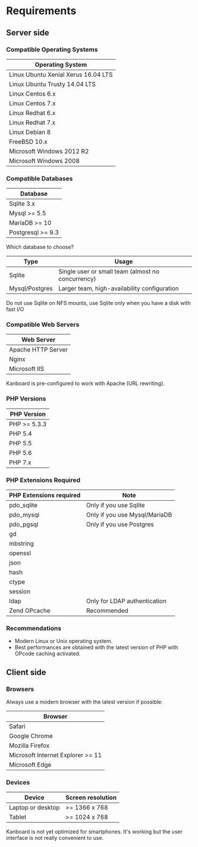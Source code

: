 Requirements
============

Server side
-----------

### Compatible Operating Systems

| Operating System                     |
|--------------------------------------|
| Linux Ubuntu Xenial Xerus 16.04 LTS  |
| Linux Ubuntu Trusty 14.04 LTS        |
| Linux Centos 6.x                     |
| Linux Centos 7.x                     |
| Linux Redhat 6.x                     |
| Linux Redhat 7.x                     |
| Linux Debian 8                       |
| FreeBSD 10.x                         |
| Microsoft Windows 2012 R2            |
| Microsoft Windows 2008               |

### Compatible Databases

| Database           |
|--------------------|
| Sqlite 3.x         |
| Mysql >= 5.5       |
| MariaDB >= 10      |
| Postgresql >= 9.3  |

Which database to choose?

| Type            | Usage                                               |
|-----------------|-----------------------------------------------------|
| Sqlite          | Single user or small team (almost no concurrency)   |
| Mysql/Postgres  | Larger team, high-availability configuration        |

Do not use Sqlite on NFS mounts, use Sqlite only when you have a disk with fast I/O

### Compatible Web Servers

| Web Server         |
|--------------------|
| Apache HTTP Server |
| Nginx              |
| Microsoft IIS      |

Kanboard is pre-configured to work with Apache (URL rewriting).

### PHP Versions

| PHP Version    |
|----------------|
| PHP >= 5.3.3   |
| PHP 5.4        |
| PHP 5.5        |
| PHP 5.6        |
| PHP 7.x        |

### PHP Extensions Required

| PHP Extensions required    | Note                          |
|----------------------------|-------------------------------|
| pdo_sqlite                 | Only if you use Sqlite        |
| pdo_mysql                  | Only if you use Mysql/MariaDB |
| pdo_pgsql                  | Only if you use Postgres      |
| gd                         |                               |
| mbstring                   |                               |
| openssl                    |                               |
| json                       |                               |
| hash                       |                               |
| ctype                      |                               |
| session                    |                               |
| ldap                       | Only for LDAP authentication  |
| Zend OPcache               | Recommended                   |

### Recommendations

- Modern Linux or Unix operating system.
- Best performances are obtained with the latest version of PHP with OPcode caching activated.

Client side
-----------

### Browsers

Always use a modern browser with the latest version if possible:

| Browser                               |
|---------------------------------------|
| Safari                                |
| Google Chrome                         |
| Mozilla Firefox                       |
| Microsoft Internet Explorer >= 11     |
| Microsoft Edge                        |

### Devices

| Device            | Screen resolution  |
|-------------------|--------------------|
| Laptop or desktop | >= 1366 x 768      |
| Tablet            | >= 1024 x 768      |

Kanboard is not yet optimized for smartphones. It's working but the user interface is not really convenient to use.
